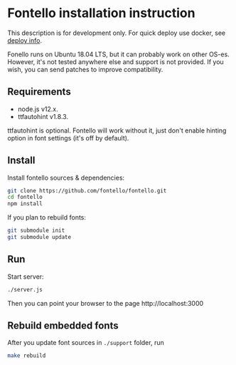 Fontello installation instruction <!-- omit in toc -->
=================================

This description is for development only. For quick deploy use docker, see
[deploy info](support/deploy/README.md).

Fonello runs on Ubuntu 18.04 LTS, but it can probably work on other OS-es.
However, it's not tested anywhere else and support is not provided. If you wish,
you can send patches to improve compatibility.


## Requirements

- node.js v12.x.
- ttfautohint v1.8.3.

ttfautohint is optional. Fontello will work without it, just don't enable
hinting option in font settings (it's off by default).


## Install

Install fontello sources & dependencies:

```sh
git clone https://github.com/fontello/fontello.git
cd fontello
npm install
```

If you plan to rebuild fonts:

```sh
git submodule init
git submodule update
```

## Run

Start server:

```sh
./server.js
```

Then you can point your browser to the page http://localhost:3000

## Rebuild embedded fonts

After you update font sources in `./support` folder, run

```bash
make rebuild
```
